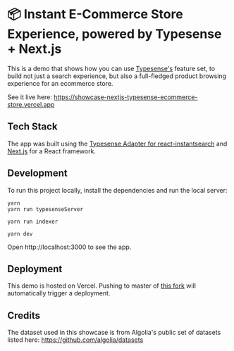 # 📦 Instant E-Commerce Store Experience, powered by Typesense + Next.js

This is a demo that shows how you can use [Typesense's](https://github.com/typesense/typesense) feature set,
to build not just a search experience, but also a full-fledged product browsing experience for an ecommerce store.

See it live here: <https://showcase-nextjs-typesense-ecommerce-store.vercel.app>

## Tech Stack

The app was built using the <a href="https://github.com/typesense/typesense-instantsearch-adapter" target="_blank">
Typesense Adapter for react-instantsearch</a> and [Next.js](https://nextjs.org) for a React framework.

## Development

To run this project locally, install the dependencies and run the local server:

```shell
yarn
yarn run typesenseServer

yarn run indexer

yarn dev
```

Open http://localhost:3000 to see the app.

## Deployment

This demo is hosted on Vercel. Pushing to master of [this fork](https://github.com/jasonbosco/showcase-nextjs-typesense-ecommerce-store) will automatically trigger a deployment.

## Credits

The dataset used in this showcase is from Algolia's public set of datasets listed here: https://github.com/algolia/datasets

